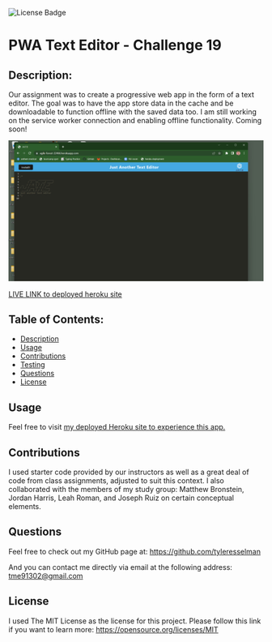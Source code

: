   ![License Badge](https://img.shields.io/badge/License-MIT-yellow.svg)

  # PWA Text Editor - Challenge 19

  ## Description: 
  Our assignment was to create a progressive web app in the form of a text editor. The goal was to have the app store data in the cache and be downloadable to function offline with the saved data too. I am still working on the service worker connection and enabling offline functionality. Coming soon!

  ![Screenshot of my deployed app](./Assets/app-screenshot.png)

  [LIVE LINK to deployed heroku site](https://agile-forest-22466.herokuapp.com/)

  ## Table of Contents:
  - [Description](#description)
  - [Usage](#usage)
  - [Contributions](#contributions)
  - [Testing](#testing)
  - [Questions](#questions)
  - [License](#license)


  ## Usage
  Feel free to visit [my deployed Heroku site to experience this app.](https://agile-forest-22466.herokuapp.com/)
  
  ## Contributions
  I used starter code provided by our instructors as well as a great deal of code from class assignments, adjusted to suit this context. I also collaborated with the members of my study group: Matthew Bronstein, Jordan Harris, Leah Roman, and Joseph Ruiz on certain conceptual elements.


  ## Questions
  Feel free to check out my GitHub page at: 
   https://github.com/tyleresselman

  And you can contact me directly via email at the following address: 
   [tme91302@gmail.com](mailto:tme91302@gmail.com)

  ## License
  I used The MIT License as the license for this project. Please follow this link if you want to learn more: https://opensource.org/licenses/MIT